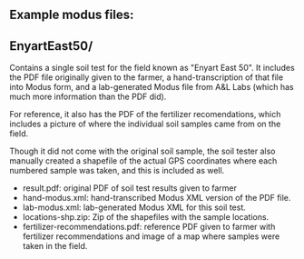 Example modus files:
--------------------

EnyartEast50/
-------------
Contains a single soil test for the field known as "Enyart East 50".  It includes the PDF file
originally given to the farmer, a hand-transcription of that file into Modus form, and 
a lab-generated Modus file from A&L Labs (which has much more information than the PDF did).  

For reference, it also has the PDF of the fertilizer recomendations, which includes a picture of 
where the individual soil samples came from on the field. 

Though it did not come with the original soil sample, the soil tester also manually created a shapefile
of the actual GPS coordinates where each numbered sample was taken, and this is included as well.

* result.pdf: original PDF of soil test results given to farmer
* hand-modus.xml: hand-transcribed Modus XML version of the PDF file.
* lab-modus.xml: lab-generated Modus XML for this soil test.
* locations-shp.zip: Zip of the shapefiles with the sample locations.
* fertilizer-recommendations.pdf: reference PDF given to farmer with fertilizer recommendations and image
  of a map where samples were taken in the field.

